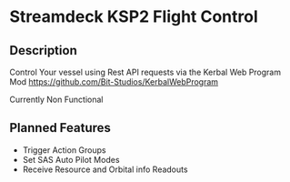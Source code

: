 
# Streamdeck KSP2 Flight Control

## Description

Control Your vessel using Rest API requests via the Kerbal Web Program Mod
https://github.com/Bit-Studios/KerbalWebProgram

Currently Non Functional

## Planned Features

- Trigger Action Groups
- Set SAS Auto Pilot Modes
- Receive Resource and Orbital info Readouts
